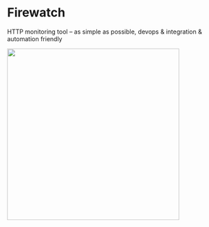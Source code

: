 Firewatch
=========

HTTP monitoring tool – as simple as possible, devops &amp; integration &amp; automation friendly

<img src="https://messa-shared-files.s3-eu-west-1.amazonaws.com/2021/20210207-firewatch-screenshot.png" width=400>
